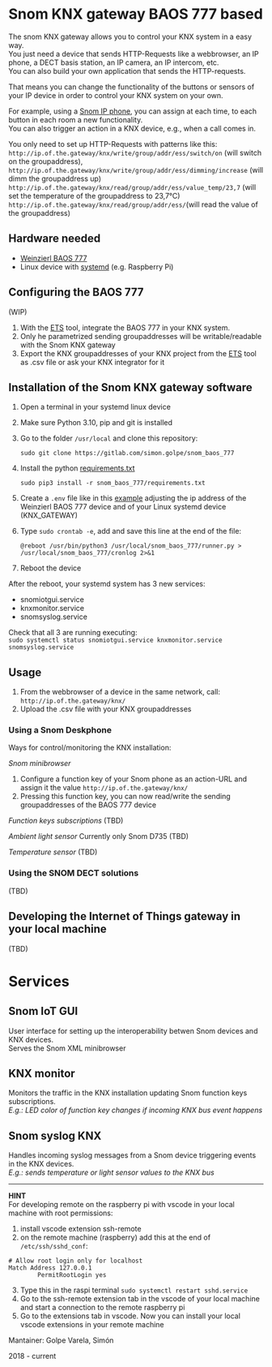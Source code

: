 # Snom KNX gateway BAOS 777 based

The snom KNX gateway allows you to control your KNX system in a easy way.  
You just need a device that sends HTTP-Requests like a webbrowser, an IP phone, a DECT basis station, an IP camera, an IP intercom, etc.  
You can also build your own application that sends the HTTP-requests.  

That means you can change the functionality of the buttons or sensors of your IP device in order to control your KNX system on your own.

For example, using a [Snom IP phone](https://www.snom.com/en/), you can assign at each time, to each button in each room a new functionality.  
You can also trigger an action in a KNX device, e.g., when a call comes in.

You only need to set up HTTP-Requests with patterns like this:  
`http://ip.of.the.gateway/knx/write/group/addr/ess/switch/on` (will switch on the groupaddress),  
`http://ip.of.the.gateway/knx/write/group/addr/ess/dimming/increase` (will dimm the groupaddress up)   
`http://ip.of.the.gateway/knx/read/group/addr/ess/value_temp/23,7` (will set the temperature of the groupaddress to 23,7°C)  
`http://ip.of.the.gateway/knx/read/group/addr/ess/`(will read the value of the groupaddress)  

## Hardware needed
- [Weinzierl BAOS 777](https://weinzierl.de/en/products/knx-ip-baos-777/?gclid=EAIaIQobChMIq5Kg-oCQ_wIVhdDVCh2ozQqgEAAYASAAEgKotPD_BwE)
- Linux device with [systemd](https://en.wikipedia.org/wiki/Systemd) (e.g. Raspberry Pi)

## Configuring the BAOS 777
(WIP)
1. With the [ETS](https://www.knx.org/knx-en/for-professionals/software/ets-5-professional/) tool, integrate the BAOS 777 in your KNX system. 
2. Only he parametrized sending groupaddresses will be writable/readable with the Snom KNX gateway
3. Export the KNX groupaddresses of your KNX project from the [ETS](https://www.knx.org/knx-en/for-professionals/software/ets-5-professional/) tool as .csv file or ask your KNX integrator for it

## Installation of the Snom KNX gateway software
1. Open a terminal in your systemd linux device
2. Make sure Python 3.10, pip and git is installed
3. Go to the folder `/usr/local` and clone this repository:  

    `sudo git clone https://gitlab.com/simon.golpe/snom_baos_777`
4. Install the python [requirements.txt](https://gitlab.com/simon.golpe/snom_baos_777/-/blob/master/requirements.txt)  

    `sudo pip3 install -r snom_baos_777/requirements.txt`
5. Create a `.env` file like in this [example](https://gitlab.com/simon.golpe/snom_baos_777/-/blob/master/.env.example) adjusting the ip address of the Weinzierl BAOS 777 device and of your Linux systemd device (KNX_GATEWAY)
6. Type `sudo crontab -e`, add and save this line at the end of the file:

    `@reboot /usr/bin/python3 /usr/local/snom_baos_777/runner.py > /usr/local/snom_baos_777/cronlog 2>&1` 
7. Reboot the device

After the reboot, your systemd system has 3 new services:
- snomiotgui.service
- knxmonitor.service
- snomsyslog.service

Check that all 3 are running executing:  
`sudo systemctl status snomiotgui.service knxmonitor.service snomsyslog.service`

## Usage
1. From the webbrowser of a device in the same network, call:  
    `http://ip.of.the.gateway/knx/`
2. Upload the .csv file with your KNX groupaddresses
   
### Using a Snom Deskphone
Ways for control/monitoring the KNX installation:

_Snom minibrowser_
1. Configure a function key of your Snom phone as an action-URL and assign it the value `http://ip.of.the.gateway/knx/`
2. Pressing this function key, you can now read/write the sending groupaddresses of the BAOS 777 device  

_Function keys subscriptions_
(TBD)

_Ambient light sensor_
Currently only Snom D735
(TBD)

_Temperature sensor_
(TBD)
   
### Using the SNOM DECT solutions
(TBD)

## Developing the Internet of Things gateway in your local machine
(TBD)

# Services

## Snom IoT GUI
User interface for setting up the interoperability betwen Snom devices and KNX devices.  
Serves the Snom XML minibrowser

## KNX monitor
Monitors the traffic in the KNX installation updating Snom function keys subscriptions.  
_E.g.: LED color of function key changes if incoming KNX bus event happens_

## Snom syslog KNX
Handles incoming syslog messages from a Snom device triggering events in the KNX devices.  
_E.g.: sends temperature or light sensor values to the KNX bus_

---

**HINT**  
For developing remote on the raspberry pi with vscode in your local machine with root permissions:  
1. install vscode extension ssh-remote
2. on the remote machine (raspberry) add this at the end of `/etc/ssh/sshd_conf`:  
```
# Allow root login only for localhost
Match Address 127.0.0.1
        PermitRootLogin yes
```
3. Type this in the raspi terminal `sudo systemctl restart sshd.service`  
4. Go to the ssh-remote extension tab in the vscode of your local machine and start a connection to the remote raspberry pi
5. Go to the extensions tab in vscode. Now you can install your local vscode extensions in your remote machine



Mantainer: Golpe Varela, Simón

2018 - current 
